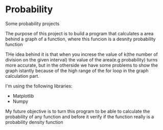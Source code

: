 # Probability
Some probability projects

The purpose of this project is to build a program that calculates a area behind a graph of a function, where this funcion is a 
desnity probability function

THe idea behind it is that when you increse the value of k(the number of division on the given interval) the value of the area(e.g 
probability) turns more accurate, but in the otherside we have some problems to show the graph istantly because of the high range of
the for loop in the graph calculation part.

I'm using the following libraries:

- Matplotlib
- Numpy

My future objective is to turn this program to be able to calculate the probability of any function and before it verify if the
function really is a  probability density function


